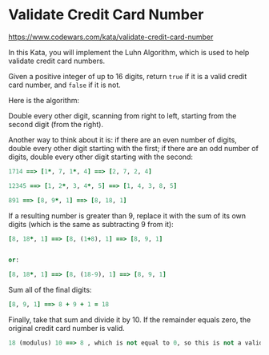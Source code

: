 # Validate Credit Card Number

https://www.codewars.com/kata/validate-credit-card-number

In this Kata, you will implement the Luhn Algorithm, which is used to help validate credit card numbers.

Given a positive integer of up to 16 digits, return `true` if it is a valid credit card number, and `false` if it is not.

Here is the algorithm:

Double every other digit, scanning from right to left, starting from the second digit (from the right).

Another way to think about it is: if there are an even number of digits, double every other digit starting with the first; if there are an odd number of digits, double every other digit starting with the second:

``` ruby
1714 ==> [1*, 7, 1*, 4] ==> [2, 7, 2, 4]

12345 ==> [1, 2*, 3, 4*, 5] ==> [1, 4, 3, 8, 5]

891 ==> [8, 9*, 1] ==> [8, 18, 1]
```

If a resulting number is greater than 9, replace it with the sum of its own digits (which is the same as subtracting 9 from it):

``` ruby
[8, 18*, 1] ==> [8, (1+8), 1] ==> [8, 9, 1]


or:

[8, 18*, 1] ==> [8, (18-9), 1] ==> [8, 9, 1]
```

Sum all of the final digits:

``` ruby
[8, 9, 1] ==> 8 + 9 + 1 = 18
```

Finally, take that sum and divide it by 10. If the remainder equals zero, the original credit card number is valid.

``` ruby
18 (modulus) 10 ==> 8 , which is not equal to 0, so this is not a valid credit card number
```
